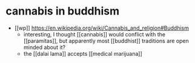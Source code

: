 # cannabis in buddhism

- [[wp]] https://en.wikipedia.org/wiki/Cannabis_and_religion#Buddhism
  - interesting, I thought [[cannabis]] would conflict with the [[paramitas]], but apparently most [[buddhist]] traditions are open minded about it?
  - the [[dalai lama]] accepts [[medical marijuana]]

